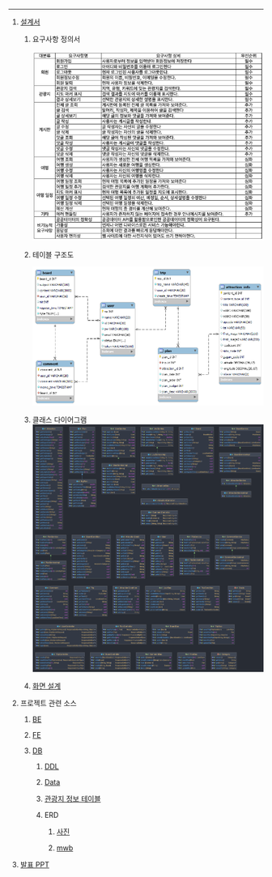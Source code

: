 

---

1. [설계서](./resources/%EC%84%A4%EA%B3%84%EC%84%9C/)

   1. 요구사항 정의서

      ![요구사항](./resources/%EC%84%A4%EA%B3%84%EC%84%9C/MyTripRoute_%EC%9A%94%EA%B5%AC%EC%82%AC%ED%95%AD.png)

   1. 테이블 구조도

      ![ERD](./resources/%EC%84%A4%EA%B3%84%EC%84%9C/MyTripRoute_ERD.png)

   1. 클래스 다이어그램
      ![classdiagram](./resources/%EC%84%A4%EA%B3%84%EC%84%9C/MyTripRoute_ClassDiagram.png)

   1. [화면 설계](./resources/%EC%84%A4%EA%B3%84%EC%84%9C/%ED%99%94%EB%A9%B4%20%EC%84%A4%EA%B3%84/)

2. 프로젝트 관련 소스

   1. [BE](./enjoytrip-rest/)

   1. [FE](./enjoy-trip/)

   1. [DB](./resources/DB/)

      1. [DDL](./resources/DB/MyTripRoute_DDL.sql)

      1. [Data](./resources/DB/MyTripRoute_DumpData.sql)

      1. [관광지 정보 테이블](./resources/DB/MyTripRoute_Attraction_Info_DDL_DATA.sql)

      1. ERD

         1. [사진](./resources/DB/MyTripRoute_ERD.png)

         1. [mwb](./resources/DB/MyTripRoute.mwb)

3. [발표 PPT](./resources/PPT/)
